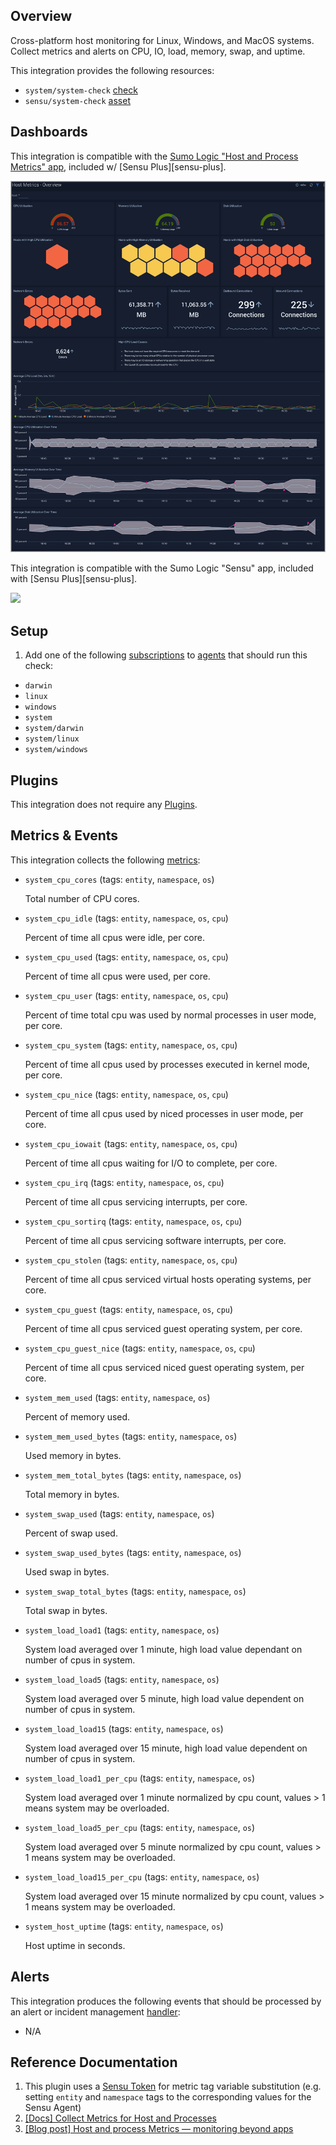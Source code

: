 ## Overview

<!-- Sensu Integration description; supports markdown -->

Cross-platform host monitoring for Linux, Windows, and MacOS systems.
Collect metrics and alerts on CPU, IO, load, memory, swap, and uptime.

<!-- Provide a high level overview of the integration contents (e.g. checks, filters, mutators, handlers, assets, etc) -->

This integration provides the following resources:

* `system/system-check` [check]
* `sensu/system-check` [asset]

## Dashboards

<!-- List of supported dashboards w/ screenshots (supports png, jpeg, and gif images; relative paths only; e.g. `![](img/dashboard-1.png)` )-->

This integration is compatible with the [Sumo Logic "Host and Process Metrics" app][sumo-host-app], included w/ [Sensu Plus][sensu-plus].

![](img/host-metrics-overview.png)

This integration is compatible with the Sumo Logic "Sensu" app, included with [Sensu Plus][sensu-plus].

![](img/sensu-plus.gif)

## Setup

<!-- Sensu Integration setup instructions, including Sensu agent configuration and external component configuration -->
<!-- EXAMPLE: what configuration (if any) is required in a third-party service to enable monitoring? -->

1. Add one of the following [subscriptions] to [agents] that should run this check:

  * `darwin`
  * `linux`
  * `windows`
  * `system`
  * `system/darwin`
  * `system/linux`
  * `system/windows`

## Plugins

<!-- Links to any Sensu Integration dependencies (i.e. Sensu Plugins) -->

This integration does not require any [Plugins].

## Metrics & Events

<!-- List of all metrics or events collected by this integration. -->

This integration collects the following [metrics]:

* `system_cpu_cores` (tags: `entity`, `namespace`, `os`)

  Total number of CPU cores.

* `system_cpu_idle` (tags: `entity`, `namespace`, `os`, `cpu`)

  Percent of time all cpus were idle, per core.

* `system_cpu_used` (tags: `entity`, `namespace`, `os`, `cpu`)

  Percent of time all cpus were used, per core.

* `system_cpu_user` (tags: `entity`, `namespace`, `os`, `cpu`)

  Percent of time total cpu was used by normal processes in user mode, per core.

* `system_cpu_system` (tags: `entity`, `namespace`, `os`, `cpu`)

  Percent of time all cpus used by processes executed in kernel mode, per core.

* `system_cpu_nice` (tags: `entity`, `namespace`, `os`, `cpu`)

  Percent of time all cpus used by niced processes in user mode, per core.

* `system_cpu_iowait` (tags: `entity`, `namespace`, `os`, `cpu`)

  Percent of time all cpus waiting for I/O to complete, per core.

* `system_cpu_irq` (tags: `entity`, `namespace`, `os`, `cpu`)

  Percent of time all cpus servicing interrupts, per core.

* `system_cpu_sortirq` (tags: `entity`, `namespace`, `os`, `cpu`)

  Percent of time all cpus servicing software interrupts, per core.

* `system_cpu_stolen` (tags: `entity`, `namespace`, `os`, `cpu`)

  Percent of time all cpus serviced virtual hosts operating systems, per core.

* `system_cpu_guest` (tags: `entity`, `namespace`, `os`, `cpu`)

  Percent of time all cpus serviced guest operating system, per core.

* `system_cpu_guest_nice` (tags: `entity`, `namespace`, `os`, `cpu`)

  Percent of time all cpus serviced niced guest operating system, per core.

* `system_mem_used` (tags: `entity`, `namespace`, `os`)

  Percent of memory used.

* `system_mem_used_bytes` (tags: `entity`, `namespace`, `os`)

  Used memory in bytes.

* `system_mem_total_bytes` (tags: `entity`, `namespace`, `os`)

  Total memory in bytes.

* `system_swap_used` (tags: `entity`, `namespace`, `os`)

  Percent of swap used.

* `system_swap_used_bytes` (tags: `entity`, `namespace`, `os`)

  Used swap in bytes.

* `system_swap_total_bytes` (tags: `entity`, `namespace`, `os`)

  Total swap in bytes.

* `system_load_load1` (tags: `entity`, `namespace`, `os`)

  System load averaged over 1 minute, high load value dependant on number of cpus in system.

* `system_load_load5` (tags: `entity`, `namespace`, `os`)

  System load averaged over 5 minute, high load value dependent on number of cpus in system.

* `system_load_load15` (tags: `entity`, `namespace`, `os`)

  System load averaged over 15 minute, high load value dependent on number of cpus in system.

* `system_load_load1_per_cpu` (tags: `entity`, `namespace`, `os`)

  System load averaged over 1 minute normalized by cpu count, values > 1 means system may be overloaded.

* `system_load_load5_per_cpu` (tags: `entity`, `namespace`, `os`)

  System load averaged over 5 minute normalized by cpu count, values > 1 means system may be overloaded.

* `system_load_load15_per_cpu` (tags: `entity`, `namespace`, `os`)

  System load averaged over 15 minute normalized by cpu count, values > 1 means system may be overloaded.

* `system_host_uptime` (tags: `entity`, `namespace`, `os`)

  Host uptime in seconds.

## Alerts

<!-- List of all alerts generated by this integration. -->

This integration produces the following events that should be processed by an alert or incident management [handler]:

* N/A

## Reference Documentation

<!-- Please provide links to any relevant reference documentation to help users learn more and/or troubleshoot this integration. -->

1. This plugin uses a [Sensu Token][tokens] for metric tag variable substitution (e.g. setting `entity` and `namespace` tags to the corresponding values for the Sensu Agent)
1. [[Docs] Collect Metrics for Host and Processes][sumo-host-metrics]
1. [[Blog post] Host and process Metrics — monitoring beyond apps][sumo-host-app-blogpost]

<!-- Links -->
[check]: https://docs.sensu.io/sensu-go/latest/observability-pipeline/observe-schedule/checks/
[asset]: https://docs.sensu.io/sensu-go/latest/plugins/assets/
[subscription]: https://docs.sensu.io/sensu-go/latest/observability-pipeline/observe-schedule/subscriptions/
[subscriptions]: https://docs.sensu.io/sensu-go/latest/observability-pipeline/observe-schedule/subscriptions/
[agents]: https://docs.sensu.io/sensu-go/latest/observability-pipeline/observe-schedule/agent/
[annotation]: https://docs.sensu.io/sensu-go/latest/observability-pipeline/observe-schedule/agent/#general-configuration-flags
[plugins]: https://docs.sensu.io/sensu-go/latest/plugins/
[metrics]: https://docs.sensu.io/sensu-go/latest/observability-pipeline/observe-schedule/metrics/
[handler]: https://docs.sensu.io/sensu-go/latest/observability-pipeline/observe-process/handlers/
[tokens]: https://docs.sensu.io/sensu-go/latest/observability-pipeline/observe-schedule/tokens/

[sumo-host-app]: https://www.sumologic.com/application/host-and-process-metrics/
[sumo-host-metrics]: https://help.sumologic.com/07Sumo-Logic-Apps/14Hosts_and_Operating_Systems/Host_and_Process_Metrics/Collect_Metrics_for_Host_and_Processes
[sumo-host-app-blogpost]: https://www.sumologic.com/blog/monitoring-host-process-metrics/
